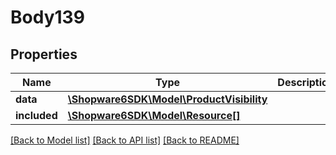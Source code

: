 # Body139

## Properties
Name | Type | Description | Notes
------------ | ------------- | ------------- | -------------
**data** | [**\Shopware6SDK\Model\ProductVisibility**](ProductVisibility.md) |  | [optional] 
**included** | [**\Shopware6SDK\Model\Resource[]**](Resource.md) |  | [optional] 

[[Back to Model list]](../../README.md#documentation-for-models) [[Back to API list]](../../README.md#documentation-for-api-endpoints) [[Back to README]](../../README.md)


